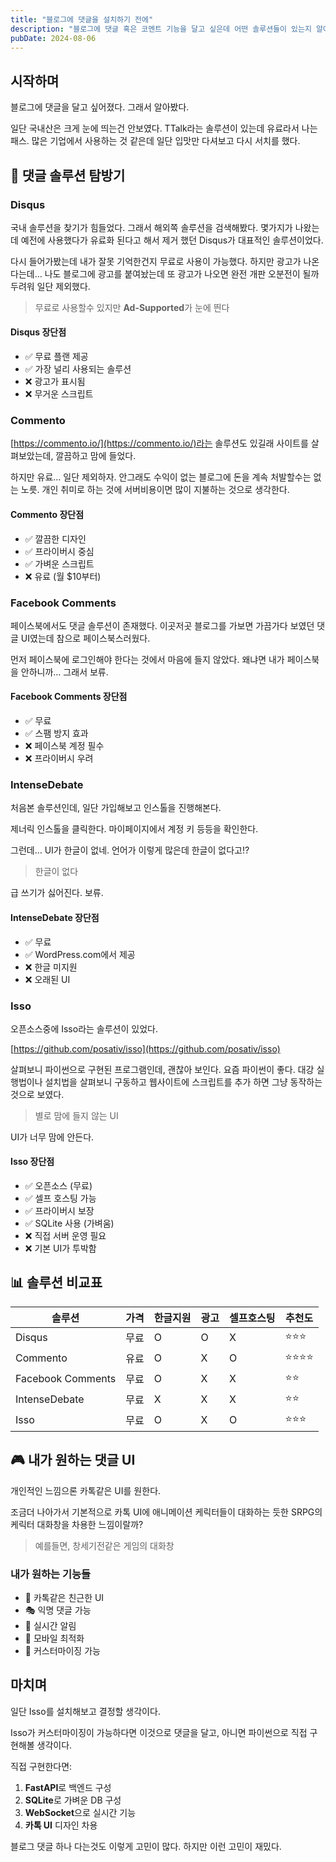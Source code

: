 ```yaml
---
title: "블로그에 댓글을 설치하기 전에"
description: "블로그에 댓글 혹은 코멘트 기능을 달고 싶은데 어떤 솔루션들이 있는지 알아봤다. 국내에는 솔루션이 많지 않았지만, 해외에는 솔루션이 많았는데, 대표적으로 Disqus, Commento, Isso, Facebook Comments, IntenseDebate 등이 있었는데 하나씩 살펴봤다."
pubDate: 2024-08-06
---
```


## 시작하며

블로그에 댓글을 달고 싶어졌다. 그래서 알아봤다. 

일단 국내산은 크게 눈에 띄는건 안보였다. TTalk라는 솔루션이 있는데 유료라서 나는 패스. 많은 기업에서 사용하는 것 같은데 일단 입맛만 다셔보고 다시 서치를 했다.

## 💬 댓글 솔루션 탐방기

### Disqus

국내 솔루션을 찾기가 힘들었다. 그래서 해외쪽 솔루션을 검색해봤다. 몇가지가 나왔는데 예전에 사용했다가 유료화 된다고 해서 제거 했던 Disqus가 대표적인 솔루션이었다. 

다시 들어가봤는데 내가 잘못 기억한건지 무료로 사용이 가능했다. 하지만 광고가 나온다는데… 나도 블로그에 광고를 붙여놨는데 또 광고가 나오면 완전 개판 오분전이 될까 두려워 일단 제외했다.

> 무료로 사용할수 있지만 **Ad-Supported**가 눈에 띈다

#### Disqus 장단점
- ✅ 무료 플랜 제공
- ✅ 가장 널리 사용되는 솔루션
- ❌ 광고가 표시됨
- ❌ 무거운 스크립트

### Commento

[https://commento.io/](https://commento.io/)라는 솔루션도 있길래 사이트를 살펴보았는데, 깔끔하고 맘에 들었다. 

하지만 유료… 일단 제외하자. 안그래도 수익이 없는 블로그에 돈을 계속 처발할수는 없는 노릇. 개인 취미로 하는 것에 서버비용이면 많이 지불하는 것으로 생각한다.

#### Commento 장단점
- ✅ 깔끔한 디자인
- ✅ 프라이버시 중심
- ✅ 가벼운 스크립트
- ❌ 유료 (월 $10부터)

### Facebook Comments

페이스북에서도 댓글 솔루션이 존재했다. 이곳저곳 블로그를 가보면 가끔가다 보였던 댓글 UI였는데 참으로 페이스북스러웠다.

먼저 페이스북에 로그인해야 한다는 것에서 마음에 들지 않았다. 왜냐면 내가 페이스북을 안하니까… 그래서 보류.

#### Facebook Comments 장단점
- ✅ 무료
- ✅ 스팸 방지 효과
- ❌ 페이스북 계정 필수
- ❌ 프라이버시 우려

### IntenseDebate

처음본 솔루션인데, 일단 가입해보고 인스톨을 진행해본다.

제너릭 인스톨을 클릭한다. 마이페이지에서 계정 키 등등을 확인한다. 

그런데… UI가 한글이 없네. 언어가 이렇게 많은데 한글이 없다고!?

> 한글이 없다

급 쓰기가 싫어진다. 보류.

#### IntenseDebate 장단점
- ✅ 무료
- ✅ WordPress.com에서 제공
- ❌ 한글 미지원
- ❌ 오래된 UI

### Isso

오픈소스중에 Isso라는 솔루션이 있었다.

[https://github.com/posativ/isso](https://github.com/posativ/isso)

살펴보니 파이썬으로 구현된 프로그램인데, 괜찮아 보인다. 요즘 파이썬이 좋다. 대강 실행법이나 설치법을 살펴보니 구동하고 웹사이트에 스크립트를 추가 하면 그냥 동작하는 것으로 보였다.

> 별로 맘에 들지 않는 UI

UI가 너무 맘에 안든다.

#### Isso 장단점
- ✅ 오픈소스 (무료)
- ✅ 셀프 호스팅 가능
- ✅ 프라이버시 보장
- ✅ SQLite 사용 (가벼움)
- ❌ 직접 서버 운영 필요
- ❌ 기본 UI가 투박함

## 📊 솔루션 비교표

| 솔루션 | 가격 | 한글지원 | 광고 | 셀프호스팅 | 추천도 |
|--------|------|----------|------|------------|--------|
| Disqus | 무료 | O | O | X | ⭐⭐⭐ |
| Commento | 유료 | O | X | O | ⭐⭐⭐⭐ |
| Facebook Comments | 무료 | O | X | X | ⭐⭐ |
| IntenseDebate | 무료 | X | X | X | ⭐⭐ |
| Isso | 무료 | O | X | O | ⭐⭐⭐ |

## 🎮 내가 원하는 댓글 UI

개인적인 느낌으론 카톡같은 UI를 원한다. 

조금더 나아가서 기본적으로 카톡 UI에 애니메이션 케릭터들이 대화하는 듯한 SRPG의 케릭터 대화창을 차용한 느낌이랄까?

> 예를들면, 창세기전같은 게임의 대화창

### 내가 원하는 기능들
- 💬 카톡같은 친근한 UI
- 🎭 익명 댓글 가능
- 🔔 실시간 알림
- 📱 모바일 최적화
- 🎨 커스터마이징 가능

## 마치며

일단 Isso를 설치해보고 결정할 생각이다. 

Isso가 커스터마이징이 가능하다면 이것으로 댓글을 달고, 아니면 파이썬으로 직접 구현해볼 생각이다. 

직접 구현한다면:
1. **FastAPI**로 백엔드 구성
2. **SQLite**로 가벼운 DB 구성
3. **WebSocket**으로 실시간 기능
4. **카톡 UI** 디자인 차용

블로그 댓글 하나 다는것도 이렇게 고민이 많다. 하지만 이런 고민이 재밌다.